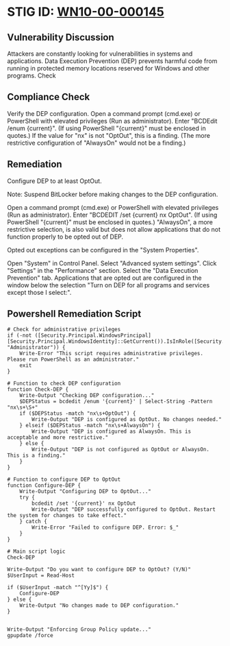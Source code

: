# STIG ID: [WN10-00-000145](https://stigaview.com/products/win10/v2r8/WN10-00-000145/)

## Vulnerability Discussion

Attackers are constantly looking for vulnerabilities in systems and applications. Data Execution Prevention (DEP) prevents harmful code from running in protected memory locations reserved for Windows and other programs.
Check

## Compliance Check
Verify the DEP configuration.
Open a command prompt (cmd.exe) or PowerShell with elevated privileges (Run as administrator).
Enter "BCDEdit /enum {current}". (If using PowerShell "{current}" must be enclosed in quotes.)
If the value for "nx" is not "OptOut", this is a finding.
(The more restrictive configuration of "AlwaysOn" would not be a finding.)

## Remediation
Configure DEP to at least OptOut.

Note: Suspend BitLocker before making changes to the DEP configuration.

Open a command prompt (cmd.exe) or PowerShell with elevated privileges (Run as administrator).
Enter "BCDEDIT /set {current} nx OptOut". (If using PowerShell "{current}" must be enclosed in quotes.)
"AlwaysOn", a more restrictive selection, is also valid but does not allow applications that do not function properly to be opted out of DEP.

Opted out exceptions can be configured in the "System Properties".

Open "System" in Control Panel.
Select "Advanced system settings".
Click "Settings" in the "Performance" section.
Select the "Data Execution Prevention" tab.
Applications that are opted out are configured in the window below the selection "Turn on DEP for all programs and services except those I select:".

## Powershell Remediation Script
```
# Check for administrative privileges
if (-not ([Security.Principal.WindowsPrincipal] [Security.Principal.WindowsIdentity]::GetCurrent()).IsInRole([Security.Principal.WindowsBuiltInRole] "Administrator")) {
    Write-Error "This script requires administrative privileges. Please run PowerShell as an administrator."
    exit
}

# Function to check DEP configuration
function Check-DEP {
    Write-Output "Checking DEP configuration..."
    $DEPStatus = bcdedit /enum '{current}' | Select-String -Pattern "nx\s+\S+"
    if ($DEPStatus -match "nx\s+OptOut") {
        Write-Output "DEP is configured as OptOut. No changes needed."
    } elseif ($DEPStatus -match "nx\s+AlwaysOn") {
        Write-Output "DEP is configured as AlwaysOn. This is acceptable and more restrictive."
    } else {
        Write-Output "DEP is not configured as OptOut or AlwaysOn. This is a finding."
    }
}

# Function to configure DEP to OptOut
function Configure-DEP {
    Write-Output "Configuring DEP to OptOut..."
    try {
        bcdedit /set '{current}' nx OptOut
        Write-Output "DEP successfully configured to OptOut. Restart the system for changes to take effect."
    } catch {
        Write-Error "Failed to configure DEP. Error: $_"
    }
}

# Main script logic
Check-DEP

Write-Output "Do you want to configure DEP to OptOut? (Y/N)"
$UserInput = Read-Host

if ($UserInput -match "^[Yy]$") {
    Configure-DEP
} else {
    Write-Output "No changes made to DEP configuration."
}


Write-Output "Enforcing Group Policy update..."
gpupdate /force
```

